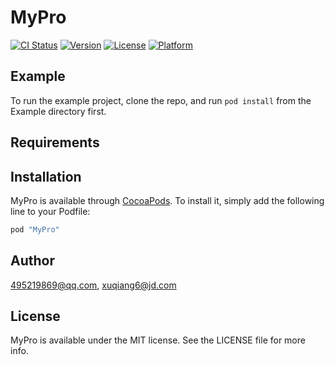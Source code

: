 # MyPro

[![CI Status](http://img.shields.io/travis/495219869@qq.com/MyPro.svg?style=flat)](https://travis-ci.org/495219869@qq.com/MyPro)
[![Version](https://img.shields.io/cocoapods/v/MyPro.svg?style=flat)](http://cocoapods.org/pods/MyPro)
[![License](https://img.shields.io/cocoapods/l/MyPro.svg?style=flat)](http://cocoapods.org/pods/MyPro)
[![Platform](https://img.shields.io/cocoapods/p/MyPro.svg?style=flat)](http://cocoapods.org/pods/MyPro)

## Example

To run the example project, clone the repo, and run `pod install` from the Example directory first.

## Requirements

## Installation

MyPro is available through [CocoaPods](http://cocoapods.org). To install
it, simply add the following line to your Podfile:

```ruby
pod "MyPro"
```

## Author

495219869@qq.com, xuqiang6@jd.com

## License

MyPro is available under the MIT license. See the LICENSE file for more info.
